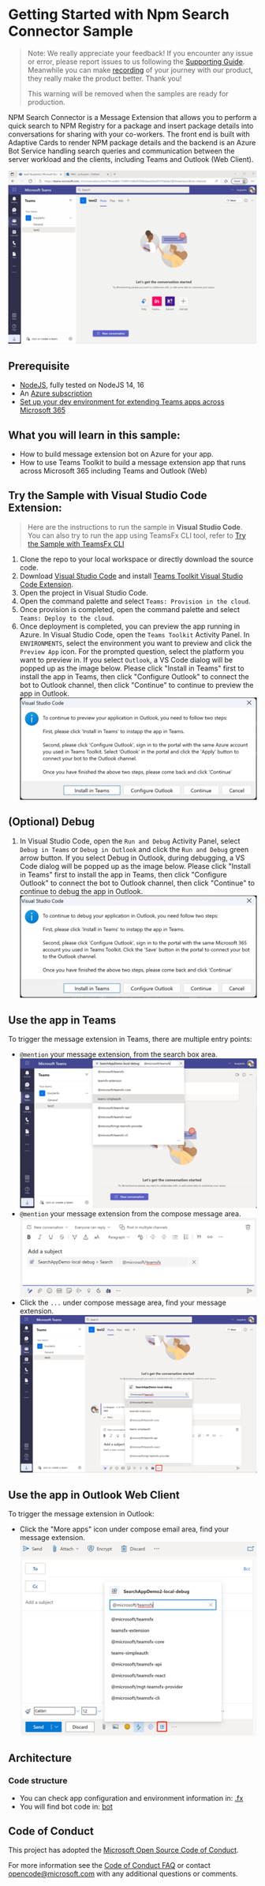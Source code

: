 # Getting Started with Npm Search Connector Sample

> Note: We really appreciate your feedback! If you encounter any issue or error, please report issues to us following the [Supporting Guide](./../SUPPORT.md). Meanwhile you can make [recording](https://aka.ms/teamsfx-record) of your journey with our product, they really make the product better. Thank you!
>  
> This warning will be removed when the samples are ready for production.

NPM Search Connector is a Message Extension that allows you to perform a quick search to NPM Registry for a package and insert package details into conversations for sharing with your co-workers. The front end is built with Adaptive Cards to render NPM package details and the backend is an Azure Bot Service handling search queries and communication between the server workload and the clients, including Teams and Outlook (Web Client).

![Npm Search Connector](images/npm-search-connector-M365.gif)

## Prerequisite
- [NodeJS](https://nodejs.org/en/), fully tested on NodeJS 14, 16
- An [Azure subscription](https://azure.microsoft.com/en-us/free/)
- [Set up your dev environment for extending Teams apps across Microsoft 365](https://aka.ms/teamsfx-m365-apps-prerequisites)

## What you will learn in this sample:
- How to build message extension bot on Azure for your app.
- How to use Teams Toolkit to build a message extension app that runs across Microsoft 365 including Teams and Outlook (Web)

## Try the Sample with Visual Studio Code Extension:
> Here are the instructions to run the sample in **Visual Studio Code**. You can also try to run the app using TeamsFx CLI tool, refer to [Try the Sample with TeamsFx CLI](cli.md)
1. Clone the repo to your local workspace or directly download the source code.
2. Download [Visual Studio Code](https://code.visualstudio.com) and install [Teams Toolkit Visual Studio Code Extension](https://aka.ms/teams-toolkit).
3. Open the project in Visual Studio Code.
4. Open the command palette and select `Teams: Provision in the cloud`.
5. Once provision is completed, open the command palette and select `Teams: Deploy to the cloud`.
6. Once deployment is completed, you can preview the app running in Azure. In Visual Studio Code, open the `Teams Toolkit` Activity Panel. In `ENVIRONMENTS`, select the environment you want to preview and click the `Preview App` icon. For the prompted question, select the platform you want to preview in. If you select `Outlook`, a VS Code dialog will be popped up as the image below. Please click "Install in Teams" first to install the app in Teams, then click "Configure Outlook" to connect the bot to Outlook channel, then click "Continue" to continue to preview the app in Outlook.
  ![Install in Teams VSC Remote](./images/install-in-teams-vsc-remote.png)

## (Optional) Debug
1. In Visual Studio Code, open the `Run and Debug` Activity Panel, select `Debug in Teams` or `Debug in Outlook` and click the `Run and Debug` green arrow button. If you select Debug in Outlook, during debugging, a VS Code dialog will be popped up as the image below. Please click "Install in Teams" first to install the app in Teams, then click "Configure Outlook" to connect the bot to Outlook channel, then click "Continue" to continue to debug the app in Outlook.
  ![Install in Teams VSC Local](./images/install-in-teams-vsc-local.png)

## Use the app in Teams
To trigger the message extension in Teams, there are multiple entry points:
- `@mention` your message extension, from the search box area.
  ![At Bot from Search](./images/at-bot-from-search.png)
- `@mention` your message extension from the compose message area.
  ![At Bot in Message](./images/at-bot-in-message.png)
- Click the `...` under compose message area, find your message extension.
  ![Open Bot via Three Dot](./images/open-bot-via-three-dot.png)

## Use the app in Outlook Web Client
To trigger the message extension in Outlook:
- Click the "More apps" icon under compose email area, find your message extension.
  ![Open Bot in Outlook](./images/open-bot-in-outlook.png)

## Architecture
### Code structure
- You can check app configuration and environment information in: [.fx](.fx)
- You will find bot code in: [bot](bot)

## Code of Conduct
This project has adopted the [Microsoft Open Source Code of Conduct](https://opensource.microsoft.com/codeofconduct/).

For more information see the [Code of Conduct FAQ](https://opensource.microsoft.com/codeofconduct/faq/) or
contact [opencode@microsoft.com](mailto:opencode@microsoft.com) with any additional questions or comments.